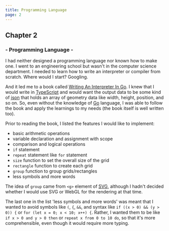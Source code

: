 ```yaml
---
title: Programming Language
page: 2
---
```


## Chapter 2

### - Programming Language -

I had neither designed a programming language nor known how to make one. I went to an engineering school but wasn't in the computer science department. I needed to learn how to write an interpreter or compiler from scratch. Where would I start? Googling.

And it led me to a book called [Writing An Interpreter In Go](https://interpreterbook.com/). I knew that I would write in [TypeScript](https://www.typescriptlang.org/) and would want the output data to be some kind of [json](https://www.json.org) that holds an array of geometry data like width, height, position, and so on. So, even without the knowledge of [Go](https://golang.org/) language, I was able to follow the book and apply the learnings to my needs (the book itself is well written too).

Prior to reading the book, I listed the features I would like to implement:

- basic arithmetic operations
- variable declaration and assignment with scope
- comparison and logical operations
- `if` statement
- `repeat` statement like `for` statement
- `size` function to set the overall size of the grid
- `rectangle` function to create each grid
- `group` function to group grids/rectangles
- less symbols and more words

The idea of `group` came from `<g>` element of [SVG](https://www.w3.org/Graphics/SVG/), although I hadn't decided whether I would use SVG or WebGL for the rendering at that time.

The last one in the list 'less symbols and more words' was meant that I wanted to avoid symbols like `(`, `{`, `&&`, and syntax like `if ((x > 0) && (y > 0)) {` or `for (let x = 0; x < 10; x++) {`. Rather, I wanted them to be like `if x > 0 and y > 0 then` or `repeat x from 0 to 10 do`, so that it's more comprehensible, even though it would require more typing.
